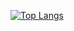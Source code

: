 [![Top Langs](https://github-readme-stats.vercel.app/api/top-langs/?username=hqn21&langs_count=7&card_width=1024)](https://github-readme-stats.vercel.app/api/top-langs/?username=hqn21&langs_count=7&card_width=1024)
